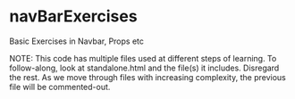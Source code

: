 # navBarExercises

Basic Exercises in Navbar, Props etc

NOTE: This code has multiple files used at different steps of learning.  To follow-along, look at standalone.html and the file(s) it includes.  Disregard the rest.
As we move through files with increasing complexity, the previous file will be commented-out.

